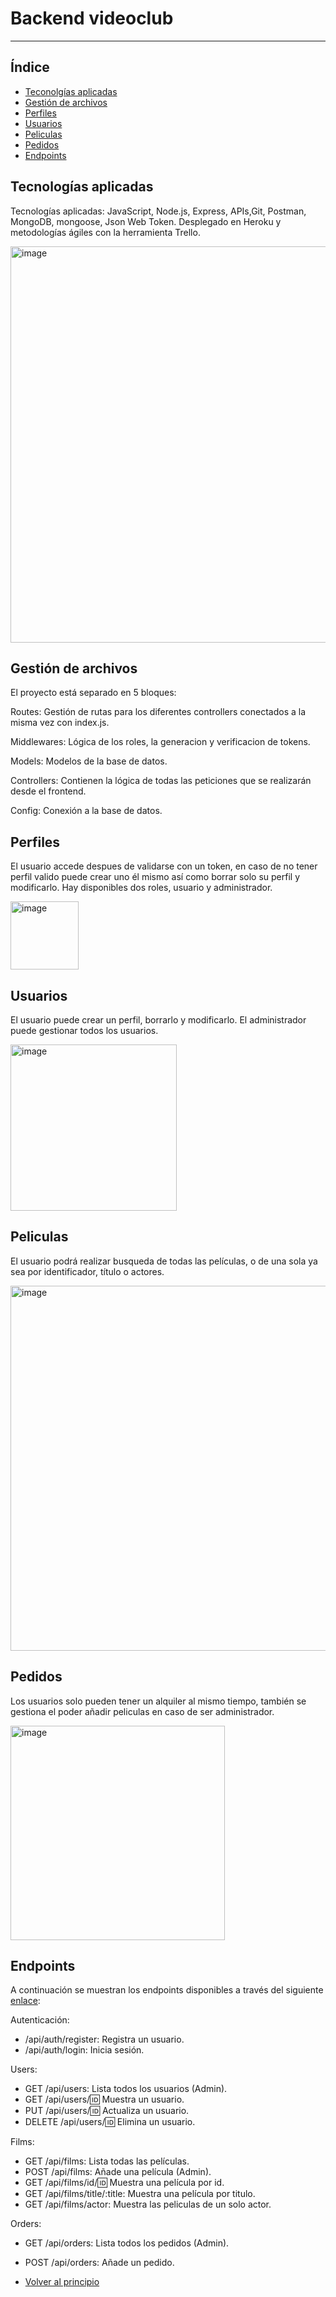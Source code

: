 # Backend videoclub

---------------

## Índice


- [Teconolgías aplicadas](#tecnologías-aplicadas)
- [Gestión de archivos](#gestión-de-archivos)
- [Perfiles](#perfiles)
- [Usuarios](#usuarios)
- [Peliculas](#peliculas)
- [Pedidos](#pedidos)
- [Endpoints](#endpoints)

## Tecnologías aplicadas


Tecnologías aplicadas: JavaScript, Node.js, Express, APIs,Git, Postman, MongoDB, mongoose, Json Web Token. Desplegado en Heroku y metodologías ágiles con la herramienta Trello.

<img width="634" alt="image" src="https://user-images.githubusercontent.com/102702041/176485148-445ceb5a-12b8-4a43-b566-c1774b35cc73.png">

## Gestión de archivos


El proyecto está separado en 5 bloques:

Routes: Gestión de rutas para los diferentes controllers conectados a la misma vez con index.js.

Middlewares: Lógica de los roles, la generacion y verificacion de tokens.

Models: Modelos de la base de datos.

Controllers: Contienen la lógica de todas las peticiones que se realizarán desde el frontend.

Config: Conexión a la base de datos.

## Perfiles


El usuario accede despues de validarse con un token, en caso de no tener perfil valido puede crear uno él mismo así como borrar solo su perfil y modificarlo. Hay disponibles dos roles, usuario y administrador.

<img width="109" alt="image" src="https://user-images.githubusercontent.com/102702041/176485372-d8254588-928c-4cfc-819a-9000908e6081.png">

## Usuarios


El usuario puede crear un perfil, borrarlo y modificarlo. El administrador puede gestionar todos los usuarios.

<img width="266" alt="image" src="https://user-images.githubusercontent.com/102702041/176485658-f012cb23-10c1-42d5-958f-6b64cf2bb30e.png">

## Peliculas


El usuario podrá realizar busqueda de todas las películas, o de una sola ya sea por identificador, título o actores.

<img width="584" alt="image" src="https://user-images.githubusercontent.com/102702041/176485871-f759f87c-a972-4791-abc4-38e03a448441.png">

## Pedidos

Los usuarios solo pueden tener un alquiler al mismo tiempo, también se gestiona el poder añadir peliculas en caso de ser administrador.

<img width="343" alt="image" src="https://user-images.githubusercontent.com/102702041/176485988-566abb59-51fa-4a41-8841-66432a1fe322.png">

## Endpoints

A continuación se muestran los endpoints disponibles a través del siguiente <a href="https://videoclub-proyecto5.herokuapp.com/">enlace</a>:

Autenticación:

- /api/auth/register: Registra un usuario.
- /api/auth/login: Inicia sesión.

Users:

- GET /api/users: Lista todos los usuarios (Admin).
- GET /api/users/:id: Muestra un usuario.
- PUT /api/users/:id: Actualiza un usuario.
- DELETE /api/users/:id: Elimina un usuario.

Films:

- GET /api/films: Lista todas las películas.
- POST /api/films: Añade una película (Admin).
- GET /api/films/id/:id: Muestra una película por id.
- GET /api/films/title/:title: Muestra una película por titulo.
- GET /api/films/actor: Muestra las peliculas de un solo actor.

Orders:

- GET /api/orders: Lista todos los pedidos (Admin).
- POST /api/orders: Añade un pedido.


- [Volver al principio](#backend-videoclub)
